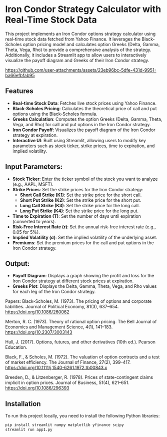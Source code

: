 # Iron Condor Strategy Calculator with Real-Time Stock Data

This project implements an Iron Condor options strategy calculator using real-time stock data fetched from Yahoo Finance. It leverages the Black-Scholes option pricing model and calculates option Greeks (Delta, Gamma, Theta, Vega, Rho) to provide a comprehensive analysis of the strategy. Additionally, it includes a Streamlit app to allow users to interactively visualize the payoff diagram and Greeks of their Iron Condor strategy.



https://github.com/user-attachments/assets/23eb96bc-5dfe-431d-9951-ba66efbfab95


## Features

- **Real-time Stock Data**: Fetches live stock prices using Yahoo Finance.
- **Black-Scholes Pricing**: Calculates the theoretical price of call and put options using the Black-Scholes formula.
- **Greeks Calculation**: Computes the option Greeks (Delta, Gamma, Theta, Vega, and Rho) for call and put options in the Iron Condor strategy.
- **Iron Condor Payoff**: Visualizes the payoff diagram of the Iron Condor strategy at expiration.
- **Interactive UI**: Built using Streamlit, allowing users to modify key parameters such as stock ticker, strike prices, time to expiration, and implied volatility.

## Input Parameters:

- **Stock Ticker**: Enter the ticker symbol of the stock you want to analyze (e.g., AAPL, MSFT).
- **Strike Prices**: Set the strike prices for the Iron Condor strategy:
  - **Short Call Strike (K1)**: Set the strike price for the short call.
  - **Short Put Strike (K2)**: Set the strike price for the short put.
  - **Long Call Strike (K3)**: Set the strike price for the long call.
  - **Long Put Strike (K4)**: Set the strike price for the long put.
- **Time to Expiration (T)**: Set the number of days until expiration (converted to years).
- **Risk-Free Interest Rate (r)**: Set the annual risk-free interest rate (e.g., 0.05 for 5%).
- **Implied Volatility (σ)**: Set the implied volatility of the underlying asset.
- **Premiums**: Set the premium prices for the call and put options in the Iron Condor strategy.

## Output:

- **Payoff Diagram**: Displays a graph showing the profit and loss for the Iron Condor strategy at different stock prices at expiration.
- **Greeks Plot**: Displays the Delta, Gamma, Theta, Vega, and Rho values for each leg of the Iron Condor strategy.

Papers:
Black-Scholes, M. (1973). The pricing of options and corporate liabilities. Journal of Political Economy, 81(3), 637–654. https://doi.org/10.1086/260062

Merton, R. C. (1973). Theory of rational option pricing. The Bell Journal of Economics and Management Science, 4(1), 141–183. https://doi.org/10.2307/3003143

Hull, J. (2017). Options, futures, and other derivatives (10th ed.). Pearson Education.

Black, F., & Scholes, M. (1972). The valuation of option contracts and a test of market efficiency. The Journal of Finance, 27(2), 399–417. https://doi.org/10.1111/j.1540-6261.1972.tb00843.x

Breeden, D., & Litzenberger, R. (1978). Prices of state-contingent claims implicit in option prices. Journal of Business, 51(4), 621–651. https://doi.org/10.1086/296393




## Installation

To run this project locally, you need to install the following Python libraries:

```bash
pip install streamlit numpy matplotlib yfinance scipy
streamlit run app1.py
